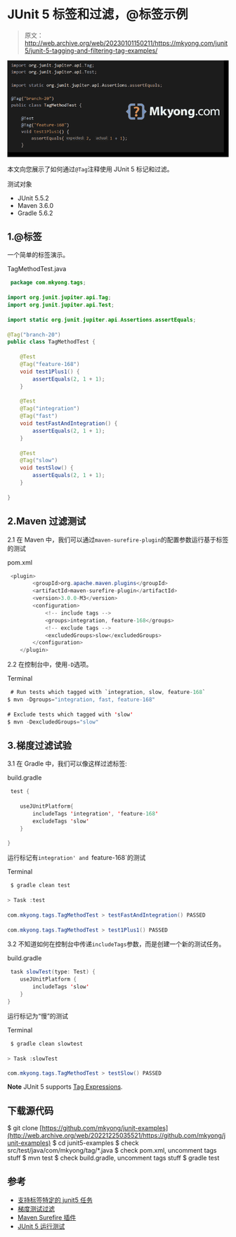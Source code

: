 # JUnit 5 标签和过滤，@标签示例

> 原文：<http://web.archive.org/web/20230101150211/https://mkyong.com/junit5/junit-5-tagging-and-filtering-tag-examples/>

![junit 5 tag](img/328c4613a90ebe5fb23e9966e9ea0cd6.png)

本文向您展示了如何通过`@Tag`注释使用 JUnit 5 标记和过滤。

测试对象

*   JUnit 5.5.2
*   Maven 3.6.0
*   Gradle 5.6.2

## 1.@标签

一个简单的标签演示。

TagMethodTest.java

```java
 package com.mkyong.tags;

import org.junit.jupiter.api.Tag;
import org.junit.jupiter.api.Test;

import static org.junit.jupiter.api.Assertions.assertEquals;

@Tag("branch-20")
public class TagMethodTest {

    @Test
    @Tag("feature-168")
    void test1Plus1() {
        assertEquals(2, 1 + 1);
    }

    @Test
    @Tag("integration")
    @Tag("fast")
    void testFastAndIntegration() {
        assertEquals(2, 1 + 1);
    }

    @Test
    @Tag("slow")
    void testSlow() {
        assertEquals(2, 1 + 1);
    }

} 
```

## 2.Maven 过滤测试

2.1 在 Maven 中，我们可以通过`maven-surefire-plugin`的配置参数运行基于标签的测试

pom.xml

```java
 <plugin>
		<groupId>org.apache.maven.plugins</groupId>
		<artifactId>maven-surefire-plugin</artifactId>
		<version>3.0.0-M3</version>
		<configuration>
			<!-- include tags -->
			<groups>integration, feature-168</groups>
			<!-- exclude tags -->
			<excludedGroups>slow</excludedGroups>
		</configuration>
	</plugin> 
```

2.2 在控制台中，使用`-D`选项。

Terminal

```java
 # Run tests which tagged with `integration, slow, feature-168`
$ mvn -Dgroups="integration, fast, feature-168"

# Exclude tests which tagged with 'slow'
$ mvn -DexcludedGroups="slow" 
```

## 3.梯度过滤试验

3.1 在 Gradle 中，我们可以像这样过滤标签:

build.gradle

```java
 test {

	useJUnitPlatform{
		includeTags 'integration', 'feature-168'
		excludeTags 'slow'
	}

} 
```

运行标记有`integration' and `feature-168`的测试

Terminal

```java
 $ gradle clean test

> Task :test

com.mkyong.tags.TagMethodTest > testFastAndIntegration() PASSED

com.mkyong.tags.TagMethodTest > test1Plus1() PASSED 
```

3.2 不知道如何在控制台中传递`includeTags`参数，而是创建一个新的测试任务。

build.gradle

```java
 task slowTest(type: Test) {
	useJUnitPlatform {
		includeTags 'slow'
	}
} 
```

运行标记为“慢”的测试

Terminal

```java
 $ gradle clean slowtest

> Task :slowTest

com.mkyong.tags.TagMethodTest > testSlow() PASSED 
```

**Note**
JUnit 5 supports [Tag Expressions](http://web.archive.org/web/20221225035521/https://junit.org/junit5/docs/current/user-guide/#running-tests-tag-expressions).

## 下载源代码

$ git clone [https://github.com/mkyong/junit-examples](http://web.archive.org/web/20221225035521/https://github.com/mkyong/junit-examples)
$ cd junit5-examples
$ check src/test/java/com/mkyong/tag/*.java
$ check pom.xml, uncomment tags stuff
$ mvn test
$ check build.gradle, uncomment tags stuff
$ gradle test

## 参考

*   [支持标签特定的 junit5 任务](http://web.archive.org/web/20221225035521/https://github.com/gradle/gradle/issues/6172#issuecomment-409883128)
*   [梯度测试过滤](http://web.archive.org/web/20221225035521/https://docs.gradle.org/current/userguide/java_testing.html#test_filtering)
*   [Maven Surefire 插件](http://web.archive.org/web/20221225035521/https://maven.apache.org/surefire/maven-surefire-plugin/)
*   [JUnit 5 运行测试](http://web.archive.org/web/20221225035521/https://junit.org/junit5/docs/current/user-guide/#running-tests-build-maven)

<input type="hidden" id="mkyong-current-postId" value="15243">